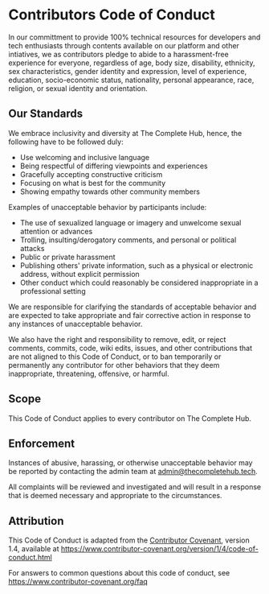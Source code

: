 # Contributors Code of Conduct

In our committment to provide 100% technical resources for developers and tech enthusiasts through contents available on our platform and other intiatives, we as
contributors pledge to abide to a harassment-free experience for everyone, regardless of age, body
size, disability, ethnicity, sex characteristics, gender identity and expression,
level of experience, education, socio-economic status, nationality, personal
appearance, race, religion, or sexual identity and orientation.

## Our Standards
We embrace inclusivity and diversity at The Complete Hub, hence, the following have to be followed duly:

* Use welcoming and inclusive language
* Being respectful of differing viewpoints and experiences
* Gracefully accepting constructive criticism
* Focusing on what is best for the community
* Showing empathy towards other community members

Examples of unacceptable behavior by participants include:

* The use of sexualized language or imagery and unwelcome sexual attention or advances
* Trolling, insulting/derogatory comments, and personal or political attacks
* Public or private harassment
* Publishing others' private information, such as a physical or electronic address, without explicit permission
* Other conduct which could reasonably be considered inappropriate in a professional setting

We are responsible for clarifying the standards of acceptable
behavior and are expected to take appropriate and fair corrective action in
response to any instances of unacceptable behavior.

We also have the right and responsibility to remove, edit, or
reject comments, commits, code, wiki edits, issues, and other contributions
that are not aligned to this Code of Conduct, or to ban temporarily or
permanently any contributor for other behaviors that they deem inappropriate,
threatening, offensive, or harmful.

## Scope
This Code of Conduct applies to every contributor on The Complete Hub. 


## Enforcement

Instances of abusive, harassing, or otherwise unacceptable behavior may be
reported by contacting the admin team at admin@thecompletehub.tech. 

All complaints will be reviewed and investigated and will result in a response that is deemed necessary and appropriate to the circumstances. 

## Attribution

This Code of Conduct is adapted from the [Contributor Covenant][homepage], version 1.4,
available at https://www.contributor-covenant.org/version/1/4/code-of-conduct.html

[homepage]: https://www.contributor-covenant.org

For answers to common questions about this code of conduct, see
https://www.contributor-covenant.org/faq
